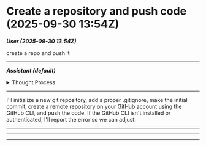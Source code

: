 <!-- Generated by SpecStory -->

<!-- cursor Session 8be88d79-7c80-46db-93c8-0ee851a0335a (2025-09-30 13:54Z) -->

# Create a repository and push code (2025-09-30 13:54Z)

_**User (2025-09-30 13:54Z)**_

create a repo and push it

---

_**Assistant (default)**_

<think><details><summary>Thought Process</summary>**Planning git repository setup**

I need to create a git repository and push it. First, I can run `git init`, and I should also create the repo on GitHub, which may require authentication. I’ll propose commands, and I see that I can use run_terminal_cmd to execute them. I need the remote URL, so I'll ask the user for their GitHub username and repo name or use the gh CLI if it's available. I'll write a todo list to plan these steps and ensure I create a .gitignore for the existing node project.
**Creating the repository**

The task is to create a repository and push it. I’ll do this by running minimal commands: `git init`, `add`, `commit`, and then create the remote on GitHub using `gh repo create`. If `gh` isn't configured, I’ll prompt for assistance. I should provide status updates before each command and ensure that the commands run sequentially since later steps depend on earlier ones. I’ll create a todo list for tasks like initializing the repo and adding a .gitignore. It’s important to ask the user for their GitHub username to ensure everything aligns correctly.
**Generating the repository**

I see that I should run `gh repo create` without specifying an owner, which allows it to create under the authenticated user. This would look like `gh repo create Chem-Doc-v3.0-main --private --source=. --remote=origin --push`. That should work if `gh` is installed and authenticated, but if it fails, the tool will return an error. First things first, I’ll create a .gitignore file and generate a typical Node+Vite ignore through a terminal command using `printf`. Let’s move ahead!</details></think>

---

I'll initialize a new git repository, add a proper .gitignore, make the initial commit, create a remote repository on your GitHub account using the GitHub CLI, and push the code. If the GitHub CLI isn't installed or authenticated, I'll report the error so we can adjust.

---



---



---

